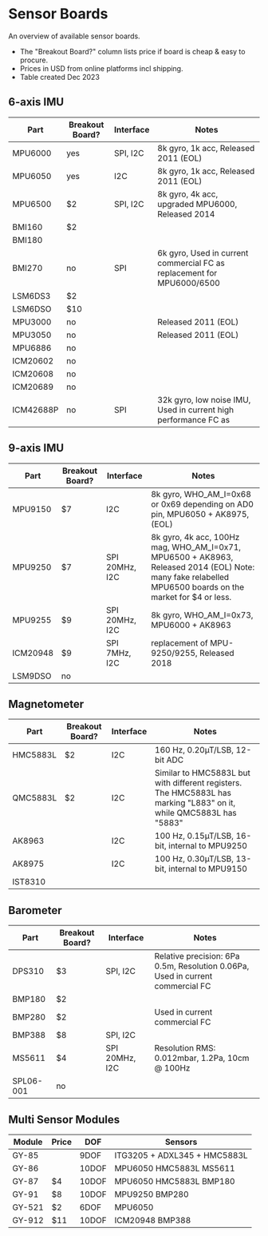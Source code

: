 # Sensor Boards

An overview of available sensor boards.

* The "Breakout Board?" column lists price if board is cheap & easy to procure.
* Prices in USD from online platforms incl shipping.
* Table created Dec 2023

## 6-axis IMU

| Part    | Breakout Board? | Interface | Notes |
|-|-|-|-|
MPU6000   | yes | SPI, I2C | 8k gyro, 1k acc, Released 2011 (EOL)
MPU6050   | yes | I2C | 8k gyro, 1k acc, Released 2011 (EOL)
MPU6500   | $2 | SPI, I2C | 8k gyro, 4k acc, upgraded MPU6000, Released 2014
BMI160    | $2
BMI180    |
BMI270    | no | SPI | 6k gyro, Used in current commercial FC as replacement for MPU6000/6500
LSM6DS3   | $2
LSM6DSO   | $10
MPU3000   | no | | Released 2011 (EOL)
MPU3050   | no | | Released 2011 (EOL)
MPU6886   | no
ICM20602  | no
ICM20608  | no
ICM20689  | no 
ICM42688P | no | SPI | 32k gyro, low noise IMU, Used in current high performance FC as 

## 9-axis IMU

| Part    | Breakout Board? | Interface | Notes |
|-|-|-|-|
MPU9150  | $7 | I2C | 8k gyro, WHO_AM_I=0x68 or 0x69 depending on AD0 pin, MPU6050 + AK8975, (EOL)
MPU9250  | $7 | SPI 20MHz, I2C | 8k gyro, 4k acc, 100Hz mag, WHO_AM_I=0x71, MPU6500 + AK8963, Released 2014 (EOL) Note: many fake relabelled MPU6500 boards on the market for $4 or less.
MPU9255  | $9 | SPI 20MHz, I2C | 8k gyro, WHO_AM_I=0x73, MPU6000 + AK8963
ICM20948 | $9 | SPI 7MHz, I2C | replacement of MPU-9250/9255, Released 2018
LSM9DSO  | no

## Magnetometer

| Part    | Breakout Board? | Interface | Notes |
|-|-|-|-|
HMC5883L | $2 | I2C | 160 Hz, 0.20µT/LSB, 12-bit ADC
QMC5883L | $2 | I2C | Similar to HMC5883L but with different registers. The HMC5883L has marking "L883" on it, while QMC5883L has "5883"
AK8963 | | I2C | 100 Hz, 0.15µT/LSB, 16-bit, internal to MPU9250
AK8975 | | I2C | 100 Hz, 0.30µT/LSB, 13-bit, internal to MPU9150
IST8310 |

## Barometer

| Part    | Breakout Board? | Interface | Notes |
|-|-|-|-|
DPS310    | $3 | SPI, I2C | Relative precision: 6Pa 0.5m, Resolution 0.06Pa, Used in current commercial FC
BMP180    | $2
BMP280    | $2 | | Used in current commercial FC
BMP388    | $8 | SPI, I2C 
MS5611    | $4 | SPI 20MHz, I2C | Resolution RMS: 0.012mbar, 1.2Pa, 10cm @ 100Hz
SPL06-001 | no

## Multi Sensor Modules

| Module | Price | DOF | Sensors |
|-|-|-|-|
GY-85 | | 9DOF | ITG3205 + ADXL345 + HMC5883L
GY-86 | | 10DOF | MPU6050 HMC5883L MS5611
GY-87 | $4 | 10DOF | MPU6050 HMC5883L BMP180
GY-91 | $8 | 10DOF | MPU9250 BMP280
GY-521 | $2 | 6DOF | MPU6050
GY-912 | $11 | 10DOF | ICM20948 BMP388
